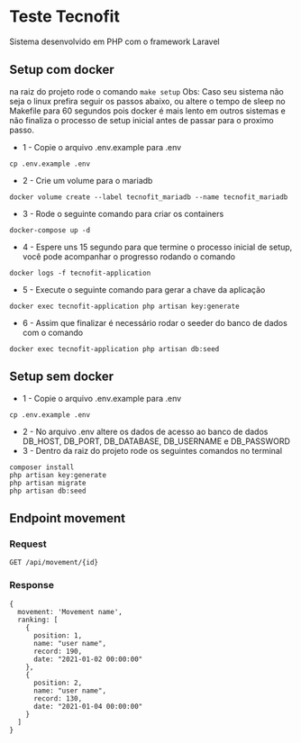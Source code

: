 # Teste Tecnofit
Sistema desenvolvido em PHP com o framework Laravel

## Setup com docker
na raiz do projeto rode o comando `make setup`
Obs: Caso seu sistema não seja o linux prefira seguir os passos abaixo, ou altere o tempo de sleep no Makefile para 60 segundos pois docker é mais lento em outros sistemas e não finaliza o processo de setup inicial antes de passar para o proximo passo.

- 1 - Copie o arquivo .env.example para .env
```
cp .env.example .env
```
- 2 - Crie um volume para o mariadb
```
docker volume create --label tecnofit_mariadb --name tecnofit_mariadb
```
- 3 - Rode o seguinte comando para criar os containers
```
docker-compose up -d
```
- 4 - Espere uns 15 segundo para que termine o processo inicial de setup, você pode acompanhar o progresso rodando o comando
```
docker logs -f tecnofit-application
```
- 5 - Execute o seguinte comando para gerar a chave da aplicação
```
docker exec tecnofit-application php artisan key:generate
```
- 6 - Assim que finalizar é necessário rodar o seeder do banco de dados com o comando
```
docker exec tecnofit-application php artisan db:seed
```

## Setup sem docker

- 1 - Copie o arquivo .env.example para .env
```
cp .env.example .env
```
- 2 - No arquivo .env altere os dados de acesso ao banco de dados
DB_HOST, DB_PORT, DB_DATABASE, DB_USERNAME e DB_PASSWORD
- 3 - Dentro da raiz do projeto rode os seguintes comandos no terminal
```
composer install
php artisan key:generate
php artisan migrate
php artisan db:seed
```

## Endpoint movement

### Request

`GET /api/movement/{id}`

### Response
```
{
  movement: 'Movement name',
  ranking: [
    {
      position: 1,
      name: "user name",
      record: 190,
      date: "2021-01-02 00:00:00"
    },
    {
      position: 2,
      name: "user name",
      record: 130,
      date: "2021-01-04 00:00:00"
    }
  ]
}
```